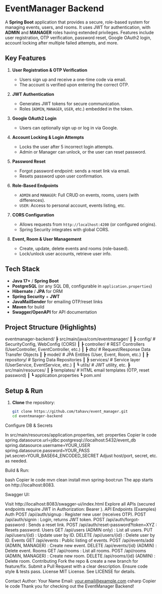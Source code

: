# EventManager Backend

A **Spring Boot** application that provides a secure, role-based system for managing events, users, and rooms. It uses JWT for authentication, with **ADMIN** and **MANAGER** roles having extended privileges. Features include user registration, OTP verification, password reset, Google OAuth2 login, account locking after multiple failed attempts, and more.

## Key Features

1. **User Registration & OTP Verification**
    - Users sign up and receive a one-time code via email.
    - The account is verified upon entering the correct OTP.

2. **JWT Authentication**
    - Generates JWT tokens for secure communication.
    - Roles (`ADMIN`, `MANAGER`, `USER`, etc.) embedded in the token.

3. **Google OAuth2 Login**
    - Users can optionally sign up or log in via Google.

4. **Account Locking & Login Attempts**
    - Locks the user after 5 incorrect login attempts.
    - Admin or Manager can unlock, or the user can reset password.

5. **Password Reset**
    - Forgot password endpoint: sends a reset link via email.
    - Resets password upon user confirmation.

6. **Role-Based Endpoints**
    - `ADMIN` and `MANAGER`: Full CRUD on events, rooms, users (with differences).
    - `USER`: Access to personal account, events listing, etc.

7. **CORS Configuration**
    - Allows requests from `http://localhost:4200` (or configured origins).
    - Spring Security integrates with global CORS.

8. **Event, Room & User Management**
    - Create, update, delete events and rooms (role-based).
    - Lock/unlock user accounts, retrieve user info.

## Tech Stack

- **Java 17+** / **Spring Boot**
- **PostgreSQL** (or any SQL DB, configurable in `application.properties`)
- **Hibernate** / **JPA** for ORM
- **Spring Security** + **JWT**
- **JavaMailSender** for emailing OTP/reset links
- **Maven** for build
- **Swagger/OpenAPI** for API documentation

## Project Structure (Highlights)

eventmanager-backend/ 
┣ src/main/java/com/eventmanager/ 
┃ ┣ config/ # SecurityConfig, WebConfig (CORS) 
┃ ┣ controller/ # REST Controllers (UserController, EventController, etc.) 
┃ ┣ dto/ # Request/Response Data Transfer Objects 
┃ ┣ model/ # JPA Entities (User, Event, Room, etc.)
┃ ┣ repository/ # Spring Data Repositories 
┃ ┣ services/ # Service layer (UserService, EventService, etc.)
┃ ┗ utils/ # JWT utility, etc. 
┣ src/main/resources/ 
┃ ┣ templates/ # HTML email templates (OTP, reset password) 
┃ ┗ application.properties 
┗ pom.xml


## Setup & Run

1. **Clone** the repository:
   ```bash
   git clone https://github.com/tahavv/event_manager.git
   cd eventmanager-backend

Configure DB & Secrets

In src/main/resources/application.properties, set:
properties
Copier le code
spring.datasource.url=jdbc:postgresql://localhost:5432/event_db
spring.datasource.username=YOUR_USER
spring.datasource.password=YOUR_PASS
jwt.secret=YOUR_BASE64_ENCODED_SECRET
Adjust host/port, secret, etc. as needed.

Build & Run:

bash
Copier le code
mvn clean install
mvn spring-boot:run
The app starts on http://localhost:8083.

Swagger UI:

Visit http://localhost:8083/swagger-ui/index.html
Explore all APIs (secured endpoints require JWT in Authorization: Bearer <token>).
API Endpoints (Examples)
Auth
POST /api/auth/signup : Register new user (receives OTP).
POST /api/auth/signin : Login, returns JWT token.
POST /api/auth/forgot-password : Sends a reset link.
POST /api/auth/reset-password?token=XYZ : Resets password.
Users
GET /api/users (ADMIN only) : List all users.
PUT /api/users/{id} : Update user by ID.
DELETE /api/users/{id} : Delete user by ID.
Events
GET /api/events : Public listing of events.
POST /api/events/add (ADMIN, MANAGER) : Create new event.
DELETE /api/events/{id} (ADMIN) : Delete event.
Rooms
GET /api/rooms : List all rooms.
POST /api/rooms (ADMIN, MANAGER) : Create new room.
DELETE /api/rooms/{id} (ADMIN) : Delete room.
Contributing
Fork the repo & create a new branch for feature/fix.
Submit a Pull Request with a clear description.
Ensure code style & tests pass.
License
MIT License. See LICENSE for details.

Contact
Author: Your Name
Email: your.email@example.com
csharp
Copier le code
Thank you for checking out the EventManager Backend!
